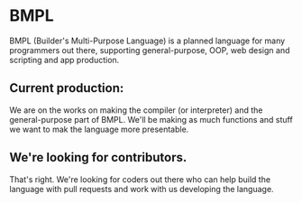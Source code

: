 # BMPL

BMPL (Builder's Multi-Purpose Language) is a planned language for many programmers out there, supporting general-purpose, OOP, web design and scripting and app production.

## Current production:

We are on the works on making the compiler (or interpreter) and the general-purpose part of BMPL. We'll be making as much functions and stuff we want to mak the language more presentable.

## We're looking for contributors.

That's right. We're looking for coders out there who can help build the language with pull requests and work with us developing the language.
